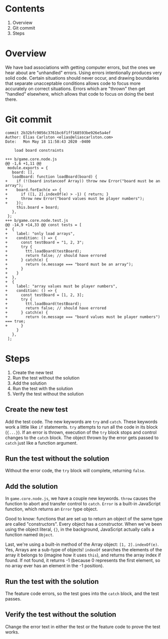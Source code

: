 # Contents
1. Overview
2. Git commit
3. Steps

# Overview
We have bad associations with getting computer errors, but the ones we hear about are "unhandled" errors. Using errors intentionally produces very solid code. Certain situations should never occur, and drawing boundaries that separate unacceptable conditions allows code to focus more accurately on correct situations. Errors which are "thrown" then get "handled" elsewhere, which allows that code to focus on doing the best there.

# Git commit
```
commit 2b32bfc9056c3761bc6f1ff168593be926e5a4ef
Author: Elias Carlston <elias@eliascarlston.com>
Date:   Mon May 18 11:58:43 2020 -0400

    load board constraints

+++ b/game.core.node.js
@@ -1,6 +1,11 @@
 module.exports = {
   board: [],
   loadBoard: function loadBoard(board) {
+    if (!(board instanceof Array)) throw new Error("board must be an array");
+    board.forEach(e => {
+      if ([1, 2].indexOf(e) > -1) { return; }
+      throw new Error("board values must be player numbers");
+    });
     this.board = board;
   },
 };
+++ b/game.core.node.test.js
@@ -14,9 +14,33 @@ const tests = [
+  {
+    label: "only load arrays",
+    condition: () => {
+      const testBoard = "1, 2, 3";
+      try {
+        ttt.loadBoard(testBoard);
+        return false; // should have errored
+      } catch(e) {
+        return (e.message === "board must be an array");
+      }
+    }
+  },
+  {
+    label: "array values must be player numbers",
+    condition: () => {
+      const testBoard = [1, 2, 3];
+      try {
+        ttt.loadBoard(testBoard);
+        return false; // should have errored
+      } catch(e) {
+        return (e.message === "board values must be player numbers") === true;
+      }
     }
   },
 ];
```

# Steps
1. Create the new test
2. Run the test without the solution
3. Add the solution
4. Run the test with the solution
5. Verify the test without the solution

## Create the new test
Add the test code. The new keywords are `try` and `catch`. These keywords work a little like `if` statements. `try` attempts to run all the code in its block (`{...}`). If an error is thrown, execution of the `try` block stops and control changes to the `catch` block. The object thrown by the error gets passed to `catch` just like a function argument. 

## Run the test without the solution
Without the error code, the `try` block will complete, returning `false`.

## Add the solution
In `game.core.node.js`, we have a couple new keywords. `throw` causes the function to abort and transfer control to `catch`. `Error` is a built-in JavaScript function, which returns an `Error` type object. 

Good to know: functions that are set up to return an object of the same type are called "constructors". Every object has a constructor. When we've been using the object literal, `{}`, in the background, JavaScript actually calls a function named `Object`.

Last, we're using a built-in method of the Array object: `[1, 2].indexOf(e)`. Yes, Arrays are a sub-type of objects! `indexOf` searches the elements of the array it belongs to (imagine how it uses `this`), and returns the array index if found. If not found, it returns -1 (because 0 represents the first element, so no array ever has an element in the -1 position).

## Run the test with the solution
The feature code errors, so the test goes into the `catch` block, and the test passes. 

## Verify the test without the solution
Change the error text in either the test or the feature code to prove the test works. 
